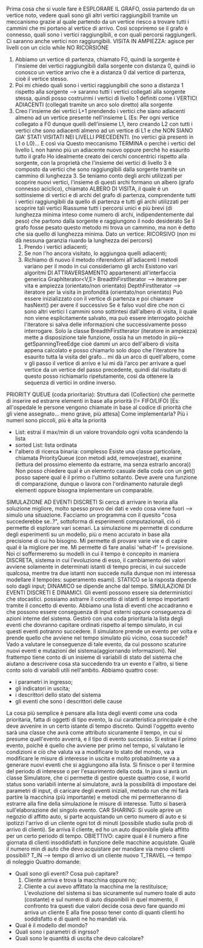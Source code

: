 Prima cosa che si vuole fare è ESPLORARE IL GRAFO, ossia partendo da un vertice noto, vedere quali sono gli altri vertici raggiungibili tramite un meccanismo grazie al quale partendo da un vertice riesco a trovare tutti i cammini che mi portano al vertice di arrivo.
Così scopriremo se il grafo è connesso, quali sono i vertici raggiungibili, e con quali percorsi raggiungerli. Ci saranno anche vertici non raggiungibili.
VISITA IN AMPIEZZA: agisce per livelli con un ciclo while NO RICORSIONE 
1. Abbiamo un vertice di partenza, chiamato F0, quindi la sorgente è l'insieme dei vertici raggiungibili dalla sorgente con distanza 0, quindi io conosco un vertice arrivo che è a distanza 0 dal vertice di partenza, cioè il vertice stesso.
2. Poi mi chiedo quali sono i vertici raggiungibili che sono a distanza 1 rispetto alla sorgente --> saranno tutti i vertici collegati alla sorgente stessa, quindi posso costruirmi i vertici di livello 1 definiti come i VERTICI ADIACENTI (collegati tramite un arco solo diretto) alla sorgente
3. Creo l'insieme dei vertici L+1 prendendo i vertici che siano adiacenti almeno ad un vertice presente nell'insieme L (Es: Per ogni vertice collegato a F0 dunque quelli dell'insieme L1, itero creando L2 con tutti i vertici che sono adiacenti almeno ad un vertice di L1 e che NON SIANO GIA' STATI VISITATI NEI LIVELLI PRECEDENTI. (no vertici già presenti in L1 o L0)... E così via
Questo meccanismo TERMINA o perchè i vertici del livello L non hanno più un adiacente nuovo oppure perchè ho esaurito tutto il grafo
Ho idealmente creato dei cerchi concentrici rispetto alla sorgente, con la proprietà che l'insieme dei vertici di livello 3 è composto da vertici che sono raggiungibili dalla sorgente tramite un cammino di lunghezza 3.
Se teniamo conto degli archi utilizzati per scoprire nuovi vertici, l'insieme di questi archi formano un albero (grafo connesso aciclico), chiamato ALBERO DI VISITA, il quale è un sottinsieme di vertici e di archi del grafo di partenza, comprendente tutti i vertici raggiungibili da quello di partenza e tutti gli archi utilizzati per scoprire tali vertici
Riassume tutti i percorsi unici e più brevi (di lunghezza minima inteso come numero di archi, indipendentemente dal peso) che partono dalla sorgente e raggiungono il nodo desiderato
Se il grafo fosse pesato questo metodo mi trova un cammino, ma non è detto che sia quello di lunghezza minima.
Dato un vertice: RICORSIVO (non mi dà nessuna garanzia riuardo la lunghezza dei percorsi)
	1. Prendo i vertici adiacenti;
	2. Se non l'ho ancora visitato, lo aggiungoa quelli adiacenti;
	3. Richiamo di nuovo il metodo riferendomi all'adiacenti
I metodi variano per il modo in cui consideriamo gli archi
Esistono vari algoritmi DI ATTRAVERSAMENTO appartenenti all'interfaccia generica GraphIterator<V,E>
BreadthFirstIterator --> iteratore per vita e ampiezza (orientato/non orientato)
DepthFirstIterator --> iteratore per la visita in profondità (orientato/non orientato)
Può essere inizializzato con il vertice di partenza e poi chiamare hasNext() per avere il successivo
Se è falso vuol dire che non ci sono altri vertici
I cammini sono sottintesi dall'albero di visita, il quale non viene esplicitamente salvato, ma può essere interrogato poichè l'iteratore si salva delle informazioni che successivamente posso interrogare.
Solo la classe BreadthFirstIterator (iteratore in ampiezza) mette a disposizione tale funzione, ossia
ha un metodo in più--> getSpanningTreeEdge cioè dammi un arco dell'albero di visita appena calcolato e
posso chiamarlo solo dopo che l'iteratore ha esaurito tutta la visita del grafo... mi dà un arco di quell'albero, come v gli passo il vertice di arrivo e lui mi dà l'arco per arrivare a quel vertice da un vertice del passo precedente, quindi dal risultato di questo posso richiamarlo ripetutamente, così da ottenere la sequenza di vertici in ordine inverso.

PRIORITY QUEUE (coda prioritaria):
Struttura dati (Collection) che permette di inserire ed estrarre elementi in base alla priorità (!= FIFO/LIFO) [Es: all'ospedale le persone vengono chiamate in base al codice di priorità che gli viene assegnato... meno grave, più attesa]
Come implementarla?
Più i numeri sono piccoli, più è alta la priorità
- List: estrai il max/min di un valore trovandolo ogni volta scandendo la lista
- sorted List: lista ordinata 
- l'albero di ricerca binaria: complesso
Esiste una classe particolare, chiamata PriorityQueue (con metodi add, remove(estrae), examine (lettura del prossimo elemento da estrarre, ma senza estrarlo ancora))
Non posso chiedere qual è un elemento casuale della coda con un get() posso sapere qual è il primo o l'ultimo soltanto.
Deve avere una funzione di comparazione, dunque o lavora con l'ordinamento naturale degli elementi oppure bisogna implementare un comparable.

SIMULAZIONE AD EVENTI DISCRETI
Si cerca di arrivare in teoria alla soluzione migliore, molto spesso provo dei dati e vedo cosa viene fuori --> simulo una situazione.
Facciamo un programma con il quesito "cosa succederebbe se..?", sottoforma di esperimenti computazionali, ciò ci permette di esplorare vari scenari. La simulazione mi permette di condurre degli esperimenti su un modello, più o meno accurato in base alla precisione di cui ho bisogno. Mi permette di provare varie vie e di capire qual è la migliore per me. Mi permette di fare analisi 'what-if' != previsione.
Noi ci soffermeremo su modelli in cui il tempo è concepito in maniera DISCRETA, sistema in cui l'evoluzione di esso, il cambiamento dei valori avviene solamente in determinati istanti di tempo precisi, in cui succede qualcosa, mentre tra due istanti non succede nulla dunque non mi interessa modellare il tempo(es: superamento esami). STATICO se la risposta dipende solo dagli input; DINAMICO se dipende anche dal tempo.
SIMULAZIONI DI EVENTI DISCRETI E DINAMICI.
Gli eventi possono essere sia deterministici che stocastici. possiamo astrarre il concetto di istanti di tempo importanti tramite il concetto di evento. Abbiamo una lista di eventi che accadranno e che possono essere conseguenza di input esterni oppure conseguenza di azioni interne del sistema. Gestirò con una coda prioritaria la lista degli eventi che dovranno capitare ordinati rispetto al tempo simulato, in cui questi eventi potranno succedere.
Il simulatore prende un evento per volta e prende quello che avviene nel tempo simulato più vicino, cosa succede? Vado a valutare le conseguenze di tale evento, da cui possono scaturire nuovi eventi e mutazioni del sistema(aggiornando informazioni). Nel frattempo tiene conto di un insieme di variabili di stato del sistema che aiutano a descrivere cosa sta succedendo tra un evento e l'altro, si tiene conto solo di variabili utili nell'ambito.
Abbiamo quattro cose:
- i parametri in ingresso;
- gli indicatori in uscita;
- i descrittori dello stato del sistema
- gli eventi che sono i descrittori delle cause

La cosa più semplice è pensare alla lista degli eventi come una coda prioritaria, fatta di oggetti di tipo evento, la cui caratteristica principale è che deve avvenire in un certo istante di tempo discreto. Quindi l'oggetto evento sarà una classe che avrà come attributo sicuramente il tempo, in cui si presume quell'evento avverrà, e il tipo di evento successo.
Si estrae il primo evento, poichè è quello che avviene per primo nel tempo, si valutano le condizioni e ciò che valuta va a modificare lo stato del mondo, va a modificare le misure di interesse in uscita e molto probabilmente va a generare nuovi eventi che si aggiungono alla lista. Si finisce o per il termine del periodo di interesse o per l'esaurimento della coda.
In java si avrà un classe Simulatore, che ci permette di gestire queste quattro cose, il world status sono variabili interne al simulatore, avrà la possibilità di impostare dei parametri di input, di caricare degli eventi iniziali, metodo run che mi farà partire la macchina (più importante) e metodi che mi permetteranno di estrarre alla fine della simulazione le misure di interesse. Tutto si baserà sull'elaborazione del singolo evento.
CAR SHARING:
Si vuole aprire un negozio di affitto auto, si parte acquistando un certo numero di auto e si ipotizzi l'arrivo di un cliente ogni tot di minuti (possibile studio sulla prob di arrivo di clienti). Se arriva il cliente, ed ho un auto disponibile gliela affitto per un certo periodo di tempo. OBIETTIVO: capire qual è il numero a fine giornata di clienti insoddisfatti in funzione delle macchine acquistate. Qualè il numero min di auto che devo acquistare per mandare via meno clienti possibili?
T_IN --> tempo di arrivo di un cliente nuovo
T_TRAVEL --> tempo di noleggio
Quattro domande:
- Quali sono gli eventi? Cosa può capitare?
  1. Cliente arriva e trova la macchina oppure no;
  2. Cliente a cui avevo affittato la macchina me la restituisce;
  L'evoluzione del sistema si bas sicuramente sul numero toale di auto (costante) e sul numero di auto disponibili in quel momento, il confronto tra questi due valori decide cosa devo fare quando mi arriva un cliente
E alla fine posso tener conto di quanti clienti ho soddisfatto e di quanti ne ho mandati via.
- Qual è il modello del mondo?
- Quali sono i parametri di ingrsso?
- Quali sono le quantità di uscita che devo calcolare?







	